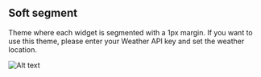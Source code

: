 ## Soft segment

Theme where each widget is segmented with a 1px margin. If you want to use this theme, please enter your Weather API key and set the weather location.

![Alt text](https://i.postimg.cc/4yxvmB2G/Screenshot-2025-02-03-175708.png)
